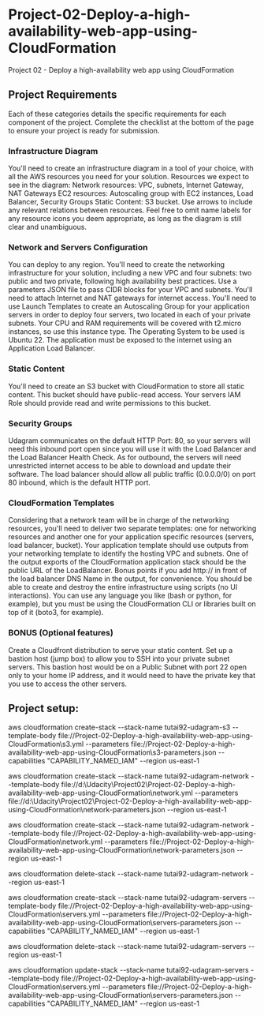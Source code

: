 # Project-02-Deploy-a-high-availability-web-app-using-CloudFormation
Project 02 - Deploy a high-availability web app using CloudFormation

## Project Requirements
Each of these categories details the specific requirements for each component of the project. Complete the checklist at the bottom of the page to ensure your project is ready for submission.

### Infrastructure Diagram
You'll need to create an infrastructure diagram in a tool of your choice, with all the AWS resources you need for your solution. Resources we expect to see in the diagram:
Network resources: VPC, subnets, Internet Gateway, NAT Gateways
EC2 resources: Autoscaling group with EC2 instances, Load Balancer, Security Groups
Static Content: S3 bucket.
Use arrows to include any relevant relations between resources.
Feel free to omit name labels for any resource icons you deem appropriate, as long as the diagram is still clear and unambiguous.

### Network and Servers Configuration
You can deploy to any region.
You'll need to create the networking infrastructure for your solution, including a new VPC and four subnets: two public and two private, following high availability best practices.
Use a parameters JSON file to pass CIDR blocks for your VPC and subnets.
You'll need to attach Internet and NAT gateways for internet access.
You'll need to use Launch Templates to create an Autoscaling Group for your application servers in order to deploy four servers, two located in each of your private subnets.
Your CPU and RAM requirements will be covered with t2.micro instances, so use this instance type. The Operating System to be used is Ubuntu 22.
The application must be exposed to the internet using an Application Load Balancer.

###  Static Content
You'll need to create an S3 bucket with CloudFormation to store all static content. This bucket should have public-read access.
Your servers IAM Role should provide read and write permissions to this bucket.

###  Security Groups
Udagram communicates on the default HTTP Port: 80, so your servers will need this inbound port open since you will use it with the Load Balancer and the Load Balancer Health Check. As for outbound, the servers will need unrestricted internet access to be able to download and update their software.
The load balancer should allow all public traffic (0.0.0.0/0) on port 80 inbound, which is the default HTTP port.

###  CloudFormation Templates
Considering that a network team will be in charge of the networking resources, you'll need to deliver two separate templates: one for networking resources and another one for your application specific resources (servers, load balancer, bucket).
Your application template should use outputs from your networking template to identify the hosting VPC and subnets.
One of the output exports of the CloudFormation application stack should be the public URL of the LoadBalancer. Bonus points if you add http:// in front of the load balancer DNS Name in the output, for convenience.
You should be able to create and destroy the entire infrastructure using scripts (no UI interactions). You can use any language you like (bash or python, for example), but you must be using the CloudFormation CLI or libraries built on top of it (boto3, for example).

###  BONUS (Optional features)
Create a Cloudfront distribution to serve your static content.
Set up a bastion host (jump box) to allow you to SSH into your private subnet servers. This bastion host would be on a Public Subnet with port 22 open only to your home IP address, and it would need to have the private key that you use to access the other servers.

## Project setup: 

aws cloudformation create-stack  --stack-name tutai92-udagram-s3  --template-body file://Project-02-Deploy-a-high-availability-web-app-using-CloudFormation\s3.yml  --parameters file://Project-02-Deploy-a-high-availability-web-app-using-CloudFormation\s3-parameters.json --capabilities "CAPABILITY_NAMED_IAM" --region us-east-1 

aws cloudformation create-stack  --stack-name tutai92-udagram-network  --template-body file://d:\Udacity\Project02\Project-02-Deploy-a-high-availability-web-app-using-CloudFormation\network.yml  --parameters file://d:\Udacity\Project02\Project-02-Deploy-a-high-availability-web-app-using-CloudFormation\network-parameters.json  --region us-east-1 

aws cloudformation create-stack  --stack-name tutai92-udagram-network  --template-body file://Project-02-Deploy-a-high-availability-web-app-using-CloudFormation\network.yml  --parameters file://Project-02-Deploy-a-high-availability-web-app-using-CloudFormation\network-parameters.json  --region us-east-1 


aws cloudformation delete-stack --stack-name tutai92-udagram-network --region us-east-1 

aws cloudformation create-stack  --stack-name tutai92-udagram-servers  --template-body file://Project-02-Deploy-a-high-availability-web-app-using-CloudFormation\servers.yml  --parameters file://Project-02-Deploy-a-high-availability-web-app-using-CloudFormation\servers-parameters.json --capabilities "CAPABILITY_NAMED_IAM" --region us-east-1 

aws cloudformation delete-stack --stack-name tutai92-udagram-servers --region us-east-1 

aws cloudformation update-stack  --stack-name tutai92-udagram-servers  --template-body file://Project-02-Deploy-a-high-availability-web-app-using-CloudFormation\servers.yml  --parameters file://Project-02-Deploy-a-high-availability-web-app-using-CloudFormation\servers-parameters.json --capabilities "CAPABILITY_NAMED_IAM" --region us-east-1 